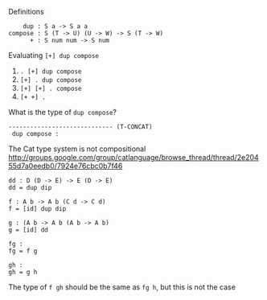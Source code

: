 Definitions

        dup : S a -> S a a
    compose : S (T -> U) (U -> W) -> S (T -> W)
          + : S num num -> S num

Evaluating `[+] dup compose`

1. `. [+] dup compose`
2. `[+] . dup compose`
3. `[+] [+] . compose`
4. `[+ +] .`

What is the type of `dup compose`?

    ----------------------------- (T-CONCAT)
     dup compose : 

The Cat type system is not compositional
http://groups.google.com/group/catlanguage/browse_thread/thread/2e20455d7a0eedb0/7924e76cbc0b7f46

    dd : D (D -> E) -> E (D -> E)
    dd = dup dip

    f : A b -> A b (C d -> C d)
    f = [id] dup dip

    g : (A b -> A b (A b -> A b)
    g = [id] dd

    fg : 
    fg = f g

    gh : 
    gh = g h

The type of `f gh` should be the same as `fg h`, but this is not the case
